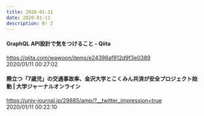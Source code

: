 ```yaml
---
title: 2020-01-11
date: 2020-01-11
description: B! 2
---
```


#### GraphQL API設計で気をつけること - Qiita
https://qiita.com/wawoon/items/e24398af912d9f3e0389<br>
2020/01/11 00:27:02<br>


#### 際立つ「7歳児」の交通事故率、金沢大学とこくみん共済が安全プロジェクト始動 | 大学ジャーナルオンライン
https://univ-journal.jp/29885/amp/?__twitter_impression=true<br>
2020/01/11 00:22:10<br>


